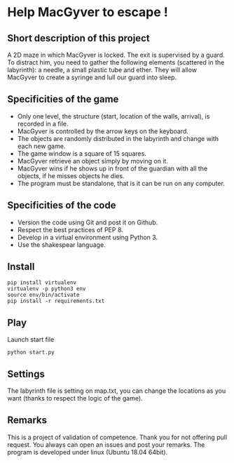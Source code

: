 Help MacGyver to escape !
===========================

Short description of this project
---------------------------------

A 2D maze in which MacGyver is locked. The exit is supervised by a guard. To distract him, you need to gather the 
following elements (scattered in the labyrinth): a needle, a small plastic tube and ether. 
They will allow MacGyver to create a syringe and lull our guard into sleep.

Specificities of the game
-------------------------
* Only one level, the structure (start, location of the walls, arrival), is recorded in a file. 
* MacGyver is controlled by the arrow keys on the keyboard.
* The objects are randomly distributed in the labyrinth and change with each new game.
* The game window is a square of 15 squares.
* MacGyver retrieve an object simply by moving on it.
* MacGyver wins if he shows up in front of the guardian with all the objects, if he misses objects he dies.
* The program must be standalone, that is it can be run on any computer.

Specificities of the code
-------------------------
* Version the code using Git and post it on Github. 
* Respect the best practices of PEP 8.
* Develop in a virtual environment using Python 3.
* Use the shakespear language.

Install
-------  
```
pip install virtualenv
virtualenv -p python3 env
source env/bin/activate
pip install -r requirements.txt
```

Play
----  
Launch start file
```
python start.py
```

Settings
--------
The labyrinth file is setting on map.txt, you can change the locations as you want (thanks to respect the logic of the 
game).

Remarks
-------
This is a project of validation of competence. Thank you for not offering pull request. You always can open an issues 
and post your remarks. The program is developed under linux (Ubuntu 18.04 64bit).
